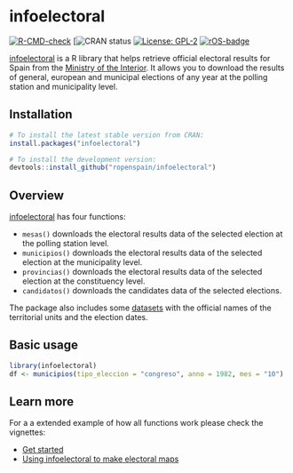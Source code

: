 # infoelectoral

<!-- badges: start -->

[![R-CMD-check](https://github.com/ropenspain/infoelectoral/workflows/R-CMD-check/badge.svg)](https://github.com/rOpenSpain/infoelectoral/actions) [![CRAN status](https://www.r-pkg.org/badges/version/infoelectoral) [![License: GPL-2](https://img.shields.io/badge/license-GPL--2-blue.svg)](https://cran.r-project.org/web/licenses/GPL-2) [![rOS-badge](https://ropenspain.github.io/rostemplate/reference/figures/ropenspain-badge.svg)](https://ropenspain.es/)

<!-- badges: end -->

[infoelectoral](https://ropenspain.github.io/infoelectoral/) is a R library that helps retrieve official electoral results for Spain from the [Ministry of the Interior](https://infoelectoral.interior.gob.es/opencms/es/inicio/). It allows you to download the results of general, european and municipal elections of any year at the polling station and municipality level.

## Installation

``` r
# To install the latest stable version from CRAN:
install.packages("infoelectoral")

# To install the development version:
devtools::install_github("ropenspain/infoelectoral")
```

## Overview

[infoelectoral](https://ropenspain.github.io/infoelectoral/) has four functions:

-   `mesas()` downloads the electoral results data of the selected election at the polling station level.
-   `municipios()` downloads the electoral results data of the selected election at the municipality level.
-   `provincias()` downloads the electoral results data of the selected election at the constituency level.
-   `candidatos()` downloads the candidates data of the selected elections.

The package also includes some [datasets](https://ropenspain.github.io/infoelectoral/reference/index.html#datasets) with the official names of the territorial units and the election dates.

## Basic usage

``` r
library(infoelectoral)
df <- municipios(tipo_eleccion = "congreso", anno = 1982, mes = "10")
```

## Learn more

For a a extended example of how all functions work please check the vignettes:

-   [Get started](https://ropenspain.github.io/infoelectoral/articles/infoelectoral.html)
-   [Using infoelectoral to make electoral maps](https://ropenspain.github.io/infoelectoral/articles/municipios.html)
